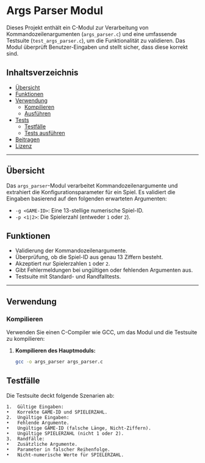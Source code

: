 # Args Parser Modul

Dieses Projekt enthält ein C-Modul zur Verarbeitung von Kommandozeilenargumenten (`args_parser.c`) und eine umfassende Testsuite (`test_args_parser.c`), um die Funktionalität zu validieren. Das Modul überprüft Benutzer-Eingaben und stellt sicher, dass diese korrekt sind.

## Inhaltsverzeichnis

- [Übersicht](#übersicht)
- [Funktionen](#funktionen)
- [Verwendung](#verwendung)
  - [Kompilieren](#kompilieren)
  - [Ausführen](#ausführen)
- [Tests](#tests)
  - [Testfälle](#testfälle)
  - [Tests ausführen](#tests-ausführen)
- [Beitragen](#beitragen)
- [Lizenz](#lizenz)

---

## Übersicht

Das `args_parser`-Modul verarbeitet Kommandozeilenargumente und extrahiert die Konfigurationsparameter für ein Spiel. Es validiert die Eingaben basierend auf den folgenden erwarteten Argumenten:

- `-g <GAME-ID>`: Eine 13-stellige numerische Spiel-ID.
- `-p <1|2>`: Die Spielerzahl (entweder `1` oder `2`).

## Funktionen

- Validierung der Kommandozeilenargumente.
- Überprüfung, ob die Spiel-ID aus genau 13 Ziffern besteht.
- Akzeptiert nur Spielerzahlen `1` oder `2`.
- Gibt Fehlermeldungen bei ungültigen oder fehlenden Argumenten aus.
- Testsuite mit Standard- und Randfalltests.

---

## Verwendung

### Kompilieren

Verwenden Sie einen C-Compiler wie GCC, um das Modul und die Testsuite zu kompilieren:

1. **Kompilieren des Hauptmoduls:**
   ```bash
   gcc -o args_parser args_parser.c


## Testfälle

Die Testsuite deckt folgende Szenarien ab:

	1.	Gültige Eingaben:
	•	Korrekte GAME-ID und SPIELERZAHL.
	2.	Ungültige Eingaben:
	•	Fehlende Argumente.
	•	Ungültige GAME-ID (falsche Länge, Nicht-Ziffern).
	•	Ungültige SPIELERZAHL (nicht 1 oder 2).
	3.	Randfälle:
	•	Zusätzliche Argumente.
	•	Parameter in falscher Reihenfolge.
	•	Nicht-numerische Werte für SPIELERZAHL.